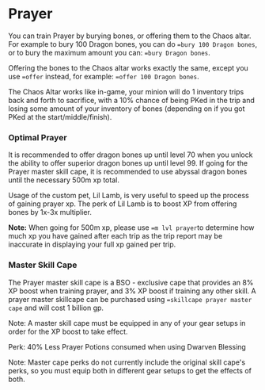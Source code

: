 # Prayer

You can train Prayer by burying bones, or offering them to the Chaos altar. For example to bury 100 Dragon bones, you can do `=bury 100 Dragon bones`, or to bury the maximum amount you can: `=bury Dragon bones`.

Offering the bones to the Chaos altar works exactly the same, except you use `=offer` instead, for example: `=offer 100 Dragon bones`.

The Chaos Altar works like in-game, your minion will do 1 inventory trips back and forth to sacrifice, with a 10% chance of being PKed in the trip and losing some amount of your inventory of bones \(depending on if you got PKed at the start/middle/finish\).  

### Optimal Prayer

It is recommended to offer dragon bones up until level 70 when you unlock the ability to offer superior dragon bones up until level 99. If going for the Prayer master skill cape, it is recommended to use abyssal dragon bones until the necessary 500m xp total.

Usage of the custom pet, Lil Lamb, is very useful to speed up the process of gaining prayer xp. The perk of Lil Lamb is to boost XP from offering bones by 1x-3x multiplier. 

**Note:** When going for 500m xp, please use `=m lvl prayer`to determine how much xp you have gained after each trip as the trip report may be inaccurate in displaying your full xp gained per trip.

### Master Skill Cape

The Prayer master skill cape is a BSO - exclusive cape that provides an 8% XP boost when training prayer, and 3% XP boost if training any other skill. A prayer master skillcape can be purchased using `=skillcape prayer master cape`  and will cost 1 billion gp.

Note: A master skill cape must be equipped in any of your gear setups in order for the XP boost to take effect. 

Perk: 40% Less Prayer Potions consumed when using Dwarven Blessing

  
Note: Master cape perks do not currently include the original skill cape's perks, so you must equip both in different gear setups to get the effects of both.





